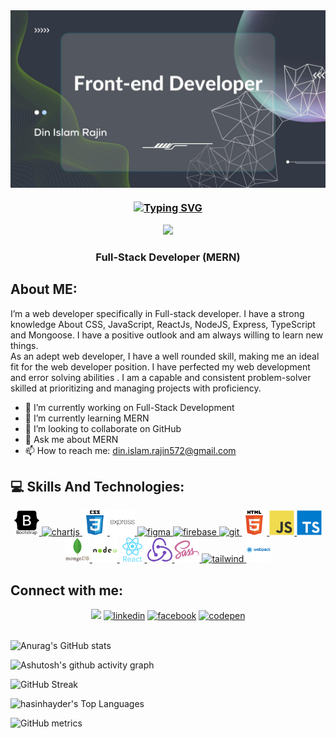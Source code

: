 <img align="center" src="https://github.com/rajin572/rajin572/blob/main/banner.jpg" />
<h3 align="center"><a href="https://git.io/typing-svg"><img src="https://readme-typing-svg.demolab.com?font=Fira+Code&weight=500&size=22&pause=1000&color=00BEFF&center=true&vCenter=true&width=435&lines=Hey%2C+I'm+Din+Islam+Rajin" alt="Typing SVG" /></a></h3>
<div align="center">
  <img height="150" src="https://camo.githubusercontent.com/62da68eb62b1e5f175f7d1f0191dd89a653d7908feb22d37d4a0ab07365d6791/68747470733a2f2f6d656469612e67697068792e636f6d2f6d656469612f4d3967624264396e6244724f5475314d71782f67697068792e676966"  />
</div>
<h3 align="center"> Full-Stack Developer (MERN)</h3>



## About ME:
I’m a web developer specifically in Full-stack developer. I have a strong knowledge About CSS, JavaScript, ReactJs, NodeJS, Express, TypeScript and Mongoose. I have a positive outlook and am always
willing to learn new things.
<br/>
As an adept web developer, I have a well rounded skill, making me an ideal fit for the web developer position. I have perfected my web development and error solving abilities . I am a capable and consistent problem-solver skilled at prioritizing and managing projects with proficiency. 
<br/>
- 🔭 I’m currently working on Full-Stack Development 
- 🌱 I’m currently learning MERN 
- 👯 I’m looking to collaborate on GitHub 
- 💬 Ask me about MERN 
- 📫 How to reach me: din.islam.rajin572@gmail.com 





<h2>💻 Skills And Technologies:</h2>

<p align="center"> <a href="https://getbootstrap.com" target="_blank" rel="noreferrer"> <img src="https://raw.githubusercontent.com/devicons/devicon/master/icons/bootstrap/bootstrap-plain-wordmark.svg" alt="bootstrap" width="40" height="40"/> </a> <a href="https://www.chartjs.org" target="_blank" rel="noreferrer"> <img src="https://www.chartjs.org/media/logo-title.svg" alt="chartjs" width="40" height="40"/> </a> <a href="https://www.w3schools.com/css/" target="_blank" rel="noreferrer"> <img src="https://raw.githubusercontent.com/devicons/devicon/master/icons/css3/css3-original-wordmark.svg" alt="css3" width="40" height="40"/> </a> <a href="https://expressjs.com" target="_blank" rel="noreferrer" style="background-color:white;"> <img src="https://raw.githubusercontent.com/devicons/devicon/master/icons/express/express-original-wordmark.svg" alt="express" width="40" height="40"/> </a> <a href="https://www.figma.com/" target="_blank" rel="noreferrer"> <img src="https://www.vectorlogo.zone/logos/figma/figma-icon.svg" alt="figma" width="40" height="40"/> </a> <a href="https://firebase.google.com/" target="_blank" rel="noreferrer"> <img src="https://www.vectorlogo.zone/logos/firebase/firebase-icon.svg" alt="firebase" width="40" height="40"/> </a> <a href="https://git-scm.com/" target="_blank" rel="noreferrer"> <img src="https://www.vectorlogo.zone/logos/git-scm/git-scm-icon.svg" alt="git" width="40" height="40"/> </a> <a href="https://www.w3.org/html/" target="_blank" rel="noreferrer"> <img src="https://raw.githubusercontent.com/devicons/devicon/master/icons/html5/html5-original-wordmark.svg" alt="html5" width="40" height="40"/> </a> <a href="https://developer.mozilla.org/en-US/docs/Web/JavaScript" target="_blank" rel="noreferrer"> <img src="https://raw.githubusercontent.com/devicons/devicon/master/icons/javascript/javascript-original.svg" alt="javascript" width="40" height="40"/> </a>
<a href="https://www.typescriptlang.org/" target="_blank" rel="noreferrer"> <img src="https://raw.githubusercontent.com/devicons/devicon/master/icons/typescript/typescript-original.svg" alt="typescript" width="40" height="40"/> </a>
 <a href="https://www.mongodb.com/" target="_blank" rel="noreferrer"> <img src="https://raw.githubusercontent.com/devicons/devicon/master/icons/mongodb/mongodb-original-wordmark.svg" alt="mongodb" width="40" height="40"/> </a> <a href="https://nodejs.org" target="_blank" rel="noreferrer"> <img src="https://raw.githubusercontent.com/devicons/devicon/master/icons/nodejs/nodejs-original-wordmark.svg" alt="nodejs" width="40" height="40"/> </a> <a href="https://reactjs.org/" target="_blank" rel="noreferrer"> <img src="https://raw.githubusercontent.com/devicons/devicon/master/icons/react/react-original-wordmark.svg" alt="react" width="40" height="40"/> </a> <a href="https://redux.js.org" target="_blank" rel="noreferrer"> <img src="https://raw.githubusercontent.com/devicons/devicon/master/icons/redux/redux-original.svg" alt="redux" width="40" height="40"/> </a> <a href="https://sass-lang.com" target="_blank" rel="noreferrer"> <img src="https://raw.githubusercontent.com/devicons/devicon/master/icons/sass/sass-original.svg" alt="sass" width="40" height="40"/> </a> <a href="https://tailwindcss.com/" target="_blank" rel="noreferrer"> <img src="https://www.vectorlogo.zone/logos/tailwindcss/tailwindcss-icon.svg" alt="tailwind" width="40" height="40"/> </a> <a href="https://webpack.js.org" target="_blank" rel="noreferrer"> <img src="https://raw.githubusercontent.com/devicons/devicon/d00d0969292a6569d45b06d3f350f463a0107b0d/icons/webpack/webpack-original-wordmark.svg" alt="webpack" width="40" height="40"/> </a> </p>





<h2>Connect with me: </h2>
<div align="center">
  <a href="https://github.com/rajin572/"><img src="https://img.shields.io/badge/GitHub-100000?style=for-the-badge&logo=github&logoColor=white"/></a>
  <a href="https://www.linkedin.com/in/din-islam-rajin//"><img src='https://img.shields.io/badge/LinkedIn-0077B5?style=for-the-badge&logo=linkedin&logoColor=white' alt='linkedin'></a>
    <a href="https://www.facebook.com/din.islam.rajin"><img src='https://img.shields.io/badge/Facebook-1877F2?style=for-the-badge&logo=facebook&logoColor=white' alt='facebook'></a>
      <a href="https://codepen.io/rajin572"><img src='https://img.shields.io/badge/Codepen-000000?style=for-the-badge&logo=codepen&logoColor=white' alt='codepen'></a>
 </div>

<br/>





![Anurag's GitHub stats](https://github-readme-stats.vercel.app/api?username=rajin572&show_icons=true&theme=react)

![Ashutosh's github activity graph](https://github-readme-activity-graph.cyclic.app/graph?username=rajin572&theme=react)

![GitHub Streak](https://github-readme-streak-stats.herokuapp.com?user=rajin572&theme=react&hide_border=true)

![hasinhayder's Top Languages](https://github-readme-stats.vercel.app/api/top-langs/?username=rajin572&theme=darcula&show_icons=true&hide_border=true&layout=compact)

![GitHub metrics](https://metrics.lecoq.io/rajin572)
